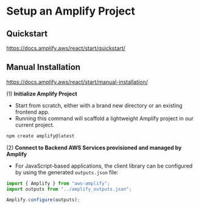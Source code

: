 # Setup an Amplify Project

## Quickstart
https://docs.amplify.aws/react/start/quickstart/

## Manual Installation
https://docs.amplify.aws/react/start/manual-installation/

(1) **Initialize Amplify Project**

- Start from scratch, either with a brand new directory or an existing frontend app.
- Running this command will scaffold a lightweight Amplify project in our current project.

```bash
npm create amplify@latest
```

(2) **Connect to Backend AWS Services provisioned and managed by Amplify**

- For JavaScript-based applications, the client library can be configured by using the generated `outputs.json` file:

```ts
import { Amplify } from "aws-amplify";
import outputs from "../amplify_outputs.json";

Amplify.configure(outputs);
```
